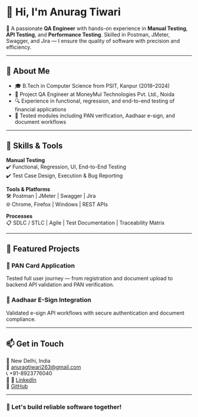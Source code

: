 # 👋 Hi, I'm Anurag Tiwari

🎯 A passionate **QA Engineer** with hands-on experience in **Manual Testing**, **API Testing**, and **Performance Testing**. Skilled in Postman, JMeter, Swagger, and Jira — I ensure the quality of software with precision and efficiency.

---

## 💼 About Me

- 🎓 B.Tech in Computer Science from PSIT, Kanpur (2018–2024)
- 🧪 Project QA Engineer at MoneyMul Technologies Pvt. Ltd., Noida
- 🔍 Experience in functional, regression, and end-to-end testing of financial applications
- 📄 Tested modules including PAN verification, Aadhaar e-sign, and document workflows

---

## 🔧 Skills & Tools

**Manual Testing**  
✔️ Functional, Regression, UI, End-to-End Testing  
✔️ Test Case Design, Execution & Bug Reporting

**Tools & Platforms**  
🛠️ Postman | JMeter | Swagger | Jira  
🌐 Chrome, Firefox | Windows | REST APIs  

**Processes**  
📋 SDLC / STLC | Agile | Test Documentation | Traceability Matrix

---

## 🧪 Featured Projects

### 🔹 PAN Card Application
Tested full user journey — from registration and document upload to backend API validation and PAN verification.

### 🔹 Aadhaar E-Sign Integration  
Validated e-sign API workflows with secure authentication and document compliance.

---

## 📫 Get in Touch

📍 New Delhi, India  
📧 anuragtiwari263@gmail.com  
📞 +91-8923776040  
🔗 🔗 [LinkedIn](https://www.linkedin.com/in/anuragtiwari263)  
🔗 [GitHub](https://github.com/anuragtiwari263)



---

### 🚀 Let's build reliable software together!
